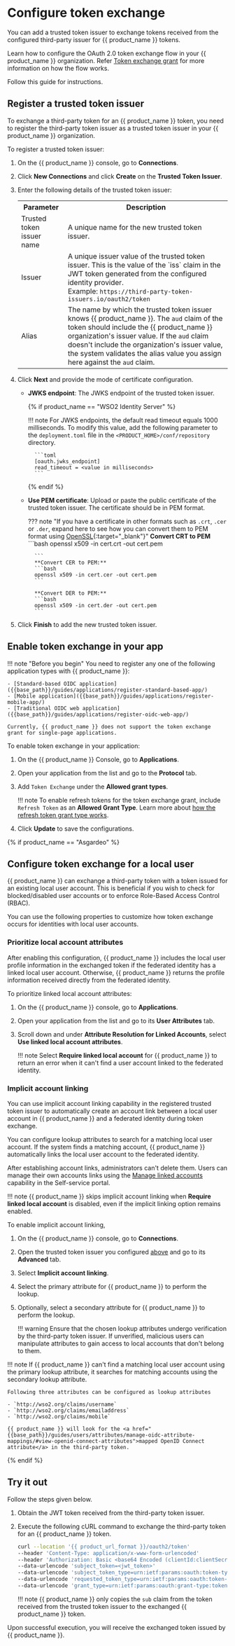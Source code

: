 # Configure token exchange

You can add a trusted token issuer to exchange tokens received from the configured third-party issuer for {{ product_name }} tokens.

Learn how to configure the OAuth 2.0 token exchange flow in your {{ product_name }} organization. Refer [Token exchange grant]({{base_path}}/references/grant-types/#token-exchange-grant) for more information on how the flow works.

Follow this guide for instructions.

## Register a trusted token issuer

To exchange a third-party token for an {{ product_name }}  token, you need to register the third-party token issuer as a trusted token issuer in your {{ product_name }}  organization.

To register a trusted token issuer:

1. On the {{ product_name }} console, go to **Connections**.
2. Click **New Connections** and click **Create** on the **Trusted Token Issuer**.
3. Enter the following details of the trusted token issuer:

    <table>
      <tr>
        <th>Parameter</th>
        <th>Description</th>
      </tr>
      <tr>
        <td>Trusted token issuer name</td>
        <td>A unique name for the new trusted token issuer.</td>
      </tr>
      <tr>
        <td>Issuer</td>
        <td>A unique issuer value of the trusted token issuer. This is the value of the `iss` claim in the JWT token generated from the configured identity provider. <br>
        Example: <code>https://third-party-token-issuers.io/oauth2/token</code></td>
      </tr>
      <tr>
        <td>Alias</td>
        <td>The name by which the trusted token issuer knows {{ product_name }}. The <code>aud</code> claim of the token should include the {{ product_name }} organization's issuer value. If the <code>aud</code> claim doesn't include the organization's issuer value, the system validates the alias value you assign here against the <code>aud</code> claim.</td>
      </tr>
    </table>

4. Click **Next** and provide the mode of certificate configuration.

    - **JWKS endpoint**: The JWKS endpoint of the trusted token issuer.

        {% if product_name == "WSO2 Identity Server" %}

        !!! note
            For JWKS endpoints, the default read timeout equals 1000 milliseconds. To modify this value, add the following parameter to the `deployment.toml` file in the `<PRODUCT_HOME>/conf/repository` directory.

            ```toml
            [oauth.jwks_endpoint]
            read_timeout = <value in milliseconds>
            ```
        {% endif %}
  
    - **Use PEM certificate**: Upload or paste the public certificate of the trusted token issuer. The certificate should be in PEM format.

        ??? note "If you have a certificate in other formats such as `.crt`, `.cer` or `.der`, expand here to see how you can convert them to PEM format using [OpenSSL](https://www.openssl.org/){:target="_blank"}"
            **Convert CRT to PEM**
            ```bash
            openssl x509 -in cert.crt -out cert.pem

            ```
            **Convert CER to PEM:**
            ```bash
            openssl x509 -in cert.cer -out cert.pem
            ```  

            **Convert DER to PEM:**
            ```bash
            openssl x509 -in cert.der -out cert.pem
            ```

5. Click **Finish** to add the new trusted token issuer.

## Enable token exchange in your app

!!! note "Before you begin"
    You need to register any one of the following application types with {{ product_name }}:

    - [Standard-based OIDC application]({{base_path}}/guides/applications/register-standard-based-app/)
    - [Mobile application]({{base_path}}/guides/applications/register-mobile-app/)
    - [Traditional OIDC web application]({{base_path}}/guides/applications/register-oidc-web-app/)

    Currently, {{ product_name }} does not support the token exchange grant for single-page applications.

To enable token exchange in your application:

1. On the {{ product_name }} Console, go to **Applications**.

2. Open your application from the list and go to the **Protocol** tab.

3. Add `Token Exchange` under the **Allowed grant types**.

    !!! note
        To enable refresh tokens for the token exchange grant, include `Refresh Token` as an **Allowed Grant Type**. Learn more about [how the refresh token grant type works]({{base_path}}/references/grant-types/#refresh-token-grant).

4. Click **Update** to save the configurations.

{% if product_name == "Asgardeo" %}

## Configure token exchange for a local user

{{ product_name }} can exchange a third-party token with a token issued for an existing local user account. This is beneficial if you wish to check for blocked/disabled user accounts or to enforce Role-Based Access Control (RBAC).

You can use the following properties to customize how token exchange occurs for identities with local user accounts.

### Prioritize local account attributes

After enabling this configuration, {{ product_name }} includes the local user profile information in the exchanged token if the federated identity has a linked local user account. Otherwise, {{ product_name }} returns the profile information received directly from the federated identity.

To prioritize linked local account attributes:

1. On the {{ product_name }} console, go to **Applications**.

2. Open your application from the list and go to its **User Attributes** tab.

3. Scroll down and under **Attribute Resolution for Linked Accounts**, select **Use linked local account attributes**.

    !!! note
        Select **Require linked local account** for {{ product_name }} to return an error when it can't find a user account linked to the federated identity.

### Implicit account linking

You can use implicit account linking capability in the registered trusted token issuer to automatically create an account link between a local user account in {{ product_name }} and a federated identity during token exchange.

You can configure lookup attributes to search for a matching local user account. If the system finds a matching account, {{ product_name }} automatically links the local user account to the federated identity.

After establishing account links, administrators can't delete them. Users can manage their own accounts links using the <a href="{{base_path}}/guides/user-self-service/manage-linked-accounts">Manage linked accounts</a> capability in the Self-service portal.

!!! note
    {{ product_name }} skips implicit account linking when **Require linked local account** is disabled, even if the implicit linking option remains enabled.

To enable implicit account linking,

1. On the {{ product_name }} console, go to **Connections**.

2. Open the trusted token issuer you configured <a href="#register-a-trusted-token-issuer">above</a> and go to its **Advanced** tab.

3. Select **Implicit account linking**.

4. Select the primary attribute for {{ product_name }} to perform the lookup.

5. Optionally, select a secondary attribute for {{ product_name }} to perform the lookup.

    !!! warning
        Ensure that the chosen lookup attributes undergo verification by the third-party token issuer. If unverified, malicious users can manipulate attributes to gain access to local accounts that don't belong to them.

!!! note
    If {{ product_name }} can't find a matching local user account using the primary lookup attribute, it searches for matching accounts using the secondary lookup attribute.

    Following three attributes can be configured as lookup attributes

    - `http://wso2.org/claims/username`
    - `http://wso2.org/claims/emailaddress`
    - `http://wso2.org/claims/mobile`

    {{ product_name }} will look for the <a href="{{base_path}}/guides/users/attributes/manage-oidc-attribute-mappings/#view-openid-connect-attributes">mapped OpenID Connect attribute</a> in the third-party token.

{% endif %}

## Try it out

Follow the steps given below.

1. Obtain the JWT token received from the third-party token issuer.
2. Execute the following cURL command to exchange the third-party token for an {{ product_name }} token.

    ``` bash
    curl --location '{{ product_url_format }}/oauth2/token'
    --header 'Content-Type: application/x-www-form-urlencoded'
    --header 'Authorization: Basic <base64 Encoded (clientId:clientSecret)>'
    --data-urlencode 'subject_token=<jwt_token>'
    --data-urlencode 'subject_token_type=urn:ietf:params:oauth:token-type:jwt'
    --data-urlencode 'requested_token_type=urn:ietf:params:oauth:token-type:access_token'
    --data-urlencode 'grant_type=urn:ietf:params:oauth:grant-type:token-exchange'
    ```

    !!! note
        {{ product_name }} only copies the `sub` claim from the token received from the trusted token issuer to the exchanged {{ product_name }} token.

Upon successful execution, you will receive the exchanged token issued by {{ product_name }}.
